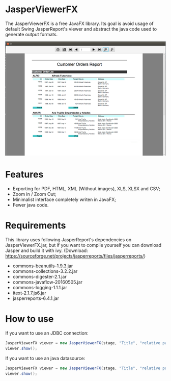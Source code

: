 # JasperViewerFX

The JasperViewerFX is a free JavaFX library. Its goal is avoid usage of default Swing JasperReport's viewer and abstract the java code used to generate output formats.

![viewer](jasperviewer.png)

# Features
- Exporting for PDF, HTML, XML (Without images), XLS, XLSX and CSV;
- Zoom in / Zoom Out;
- Minimalist interface completely writen in JavaFX;
- Fewer java code.

# Requirements
This library uses following JasperReport's dependencies on JasperViewerFX.jar, but if you want to compile yourself you can download Jasper and build it with ivy. 
(Download: https://sourceforge.net/projects/jasperreports/files/jasperreports/)
- commons-beanutils-1.9.3.jar
- commons-collections-3.2.2.jar
- commons-digester-2.1.jar
- commons-javaflow-20160505.jar
- commons-logging-1.1.1.jar
- itext-2.1.7.js6.jar
- jasperreports-6.4.1.jar

# How to use

If you want to use an JDBC connection:
```java
JasperViewerFX viewer = new JasperViewerFX(stage, "Title", "relative path to .jasper", params, connection);
viewer.show();
```
If you want to use an java datasource:
```java
JasperViewerFX viewer = new JasperViewerFX(stage, "Title", "relative path to .jasper", params, JRBeanCollectionDataSource);
viewer.show();
```
